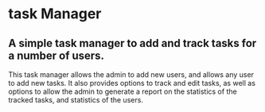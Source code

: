 # task Manager
## A simple task manager to add and track tasks for a number of users.
This task manager allows the admin to add new users, and allows any user to add new tasks. It also provides options to track and edit tasks, as well as options to allow the admin to generate a report on the statistics of the tracked tasks, and statistics of the users.
